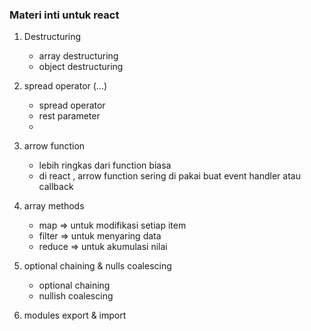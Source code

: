 


### Materi inti untuk react

1. Destructuring

    - array destructuring
    - object destructuring

2. spread operator (...)

    - spread operator
    - rest parameter
    - 

3. arrow function

    - lebih ringkas dari function biasa
    - di react , arrow function sering di pakai buat event handler atau callback


4. array methods
    - map    => untuk modifikasi setiap item
    - filter => untuk menyaring data 
    - reduce => untuk akumulasi nilai 
    

5. optional chaining & nulls coalescing

    - optional chaining
    - nullish coalescing

6. modules export & import
